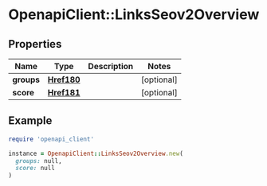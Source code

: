 # OpenapiClient::LinksSeov2Overview

## Properties

| Name | Type | Description | Notes |
| ---- | ---- | ----------- | ----- |
| **groups** | [**Href180**](Href180.md) |  | [optional] |
| **score** | [**Href181**](Href181.md) |  | [optional] |

## Example

```ruby
require 'openapi_client'

instance = OpenapiClient::LinksSeov2Overview.new(
  groups: null,
  score: null
)
```

